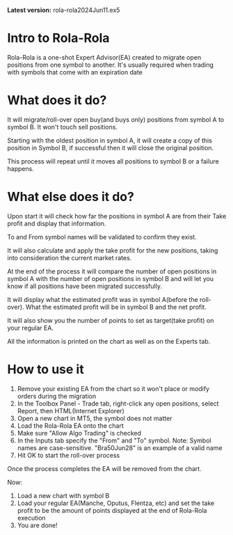 **Latest version:** rola-rola2024Jun11.ex5

# Intro to Rola-Rola

Rola-Rola is a one-shot Expert Advisor(EA) created to migrate open positions from one symbol to another. It's usually required when trading with symbols that come with an expiration date

# What does it do?
It will migrate/roll-over open buy(and buys only) positions from symbol A to symbol B. It won't touch sell positions.

Starting with the oldest position in symbol A, it will create a copy of this position in Symbol B, if successful then it will close the original position.

This process will repeat until it moves all positions to symbol B or a failure happens.

# What else does it do?

Upon start it will check how far the positions in symbol A are from their Take profit and display that information.

To and From symbol names will be validated to confirm they exist.

It will also calculate and apply the take profit for the new positions, taking into consideration the current market rates. 

At the end of the process it will compare the number of open positions in symbol A with the number of open positions in symbol B and will
let you know if all positions have been migrated successfully. 

It will display what the estimated profit was in symbol A(before the roll-over). What the estimated profit will be in symbol B and the net profit.

It will also show you the number of points to set as target(take profit) on your regular EA.

All the information is printed on the chart as well as on the Experts tab.

# How to use it

1. Remove your existing EA from the chart so it won't place or modify orders during the migration
2. In the Toolbox Panel - Trade tab, right-click any open positions, select Report, then HTML(Internet Explorer)
3. Open a new chart in MT5, the symbol does not matter
4. Load the Rola-Rola EA onto the chart
5. Make sure "Allow Algo Trading" is checked
6. In the Inputs tab specify the "From" and "To" symbol. Note: Symbol names are case-sensitive. "Bra50Jun28" is an example of a valid name
7. Hit OK to start the roll-over process

Once the process completes the EA will be removed from the chart.

Now:
1. Load a new chart with symbol B
2. Load your regular EA(Manche, Oputus, Flentza, etc) and set the take profit to be the amount of points displayed at the end of Rola-Rola execution
3. You are done!
